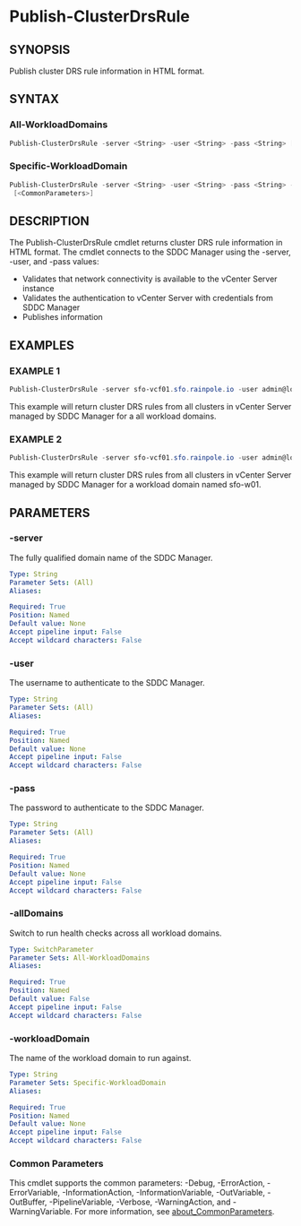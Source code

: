 # Publish-ClusterDrsRule

## SYNOPSIS

Publish cluster DRS rule information in HTML format.

## SYNTAX

### All-WorkloadDomains

```powershell
Publish-ClusterDrsRule -server <String> -user <String> -pass <String> [-allDomains] [<CommonParameters>]
```

### Specific-WorkloadDomain

```powershell
Publish-ClusterDrsRule -server <String> -user <String> -pass <String> -workloadDomain <String>
 [<CommonParameters>]
```

## DESCRIPTION

The Publish-ClusterDrsRule cmdlet returns cluster DRS rule information in HTML format.
The cmdlet connects to the SDDC Manager using the -server, -user, and -pass values:

- Validates that network connectivity is available to the vCenter Server instance
- Validates the authentication to vCenter Server with credentials from SDDC Manager
- Publishes information

## EXAMPLES

### EXAMPLE 1

```powershell
Publish-ClusterDrsRule -server sfo-vcf01.sfo.rainpole.io -user admin@local -pass VMw@re1!VMw@re1! -allDomains
```

This example will return cluster DRS rules from all clusters in vCenter Server managed by SDDC Manager for a all workload domains.

### EXAMPLE 2

```powershell
Publish-ClusterDrsRule -server sfo-vcf01.sfo.rainpole.io -user admin@local -pass VMw@re1!VMw@re1! -workloadDomain sfo-w01
```

This example will return cluster DRS rules from all clusters in vCenter Server managed by SDDC Manager for a workload domain named sfo-w01.

## PARAMETERS

### -server

The fully qualified domain name of the SDDC Manager.

```yaml
Type: String
Parameter Sets: (All)
Aliases:

Required: True
Position: Named
Default value: None
Accept pipeline input: False
Accept wildcard characters: False
```

### -user

The username to authenticate to the SDDC Manager.

```yaml
Type: String
Parameter Sets: (All)
Aliases:

Required: True
Position: Named
Default value: None
Accept pipeline input: False
Accept wildcard characters: False
```

### -pass

The password to authenticate to the SDDC Manager.

```yaml
Type: String
Parameter Sets: (All)
Aliases:

Required: True
Position: Named
Default value: None
Accept pipeline input: False
Accept wildcard characters: False
```

### -allDomains

Switch to run health checks across all workload domains.

```yaml
Type: SwitchParameter
Parameter Sets: All-WorkloadDomains
Aliases:

Required: True
Position: Named
Default value: False
Accept pipeline input: False
Accept wildcard characters: False
```

### -workloadDomain

The name of the workload domain to run against.

```yaml
Type: String
Parameter Sets: Specific-WorkloadDomain
Aliases:

Required: True
Position: Named
Default value: None
Accept pipeline input: False
Accept wildcard characters: False
```

### Common Parameters

This cmdlet supports the common parameters: -Debug, -ErrorAction, -ErrorVariable, -InformationAction, -InformationVariable, -OutVariable, -OutBuffer, -PipelineVariable, -Verbose, -WarningAction, and -WarningVariable. For more information, see [about_CommonParameters](http://go.microsoft.com/fwlink/?LinkID=113216).
